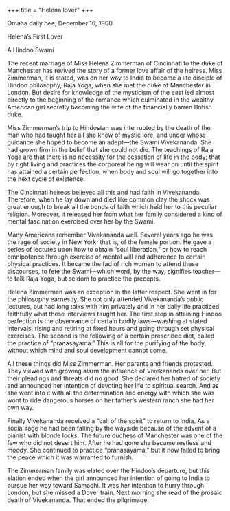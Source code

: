 +++
title = "Helena lover"
+++


Omaha daily bee, December 16, 1900

Helena’s First Lover

A Hindoo Swami

The recent marriage of Miss Helena Zimmerman of Cincinnati to the duke of Manchester has revived the story of a former love affair of the heiress. Miss Zimmerman, it is stated, was on her way to India to become a life disciple of Hindoo philosophy, Raja Yoga, when she met the duke of Manchester in London. But desire for knowledge of the mysticism of the east led almost directly to the beginning of the romance which culminated in the wealthy American girl secretly becoming the wife of the financially barren British duke.

Miss Zimmerman’s trip to Hindostan was interrupted by the death of the man who had taught her all she knew of mystic lore, and under whose guidance she hoped to become an adept—the Swami Vivekananda. She had grown firm in the belief that she could not die. The teachings of Raja Yoga are that there is no necessity for the cessation of life in the body; that by right living and practices the corporeal being will wear on until the spirit has attained a certain perfection, when body and soul will go together into the next cycle of existence.

The Cincinnati heiress believed all this and had faith in Vivekananda. Therefore, when he lay down and died like common clay the shock was great enough to break all the bonds of faith which held her to this peculiar religion. Moreover, it released her from what her family considered a kind of mental fascination exercised over her by the Swami.

Many Americans remember Vivekananda well. Several years ago he was the rage of society in New York; that is, of the female portion. He gave a series of lectures upon how to obtain “soul liberation,” or how to reach omnipotence through exercise of mental will and adherence to certain physical practices. It became the fad of rich women to attend these discourses, to fete the Swami—which word, by the way, signifies teacher—to talk Raja Yoga, but seldom to practice the precepts.

Helena Zimmerman was an exception in the latter respect. She went in for the philosophy earnestly. She not only attended Vivekananda’s public lectures, but had long talks with him privately and in her daily life practiced faithfully what these interviews taught her. The first step in attaining Hindoo perfection is the observance of certain bodily laws—washing at stated intervals, rising and retiring at fixed hours and going through set physical exercises. The second is the following of a certain prescribed diet, called the practice of “pranasayama.” This is all for the purifying of the body, without which mind and soul development cannot come.

All these things did Miss Zimmerman. Her parents and friends protested. They viewed with growing alarm the influence of Vivekananda over her. But their pleadings and threats did no good. She declared her hatred of society and announced her intention of devoting her life to spiritual search. And as she went into it with all the determination and energy with which she was wont to ride dangerous horses on her father’s western ranch she had her own way.

Finally Vivekananda received a “call of the spirit” to return to India. As a social rage he had been falling by the wayside because of the advent of a pianist with blonde locks. The future duchess of Manchester was one of the few who did not desert him. After he had gone she became restless and moody. She continued to practice “pranasayama,” but it now failed to bring the peace which it was warranted to furnish.

The Zimmerman family was elated over the Hindoo’s departure, but this elation ended when the girl announced her intention of going to India to pursue her way toward Samadhi. It was her intention to hurry through London, but she missed a Dover train. Next morning she read of the prosaic death of Vivekananda. That ended the pilgrimage.
